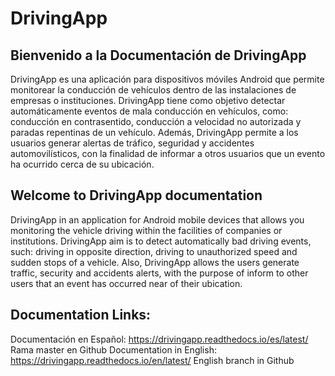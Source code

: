 # DrivingApp

## Bienvenido a la Documentación de DrivingApp

DrivingApp es una aplicación para dispositivos móviles Android que permite monitorear la conducción de vehículos dentro de las instalaciones de empresas o instituciones. DrivingApp tiene como objetivo detectar automáticamente eventos de mala conducción en vehículos, como: conducción en contrasentido, conducción a velocidad no autorizada y paradas repentinas de un vehículo.
Además, DrivingApp permite a los usuarios generar alertas de tráfico, seguridad y accidentes automovilísticos, con la finalidad de informar a otros usuarios que un evento ha ocurrido cerca de su ubicación.

## Welcome to DrivingApp documentation

DrivingApp in an application for Android mobile devices that allows you monitoring the vehicle driving within the facilities of companies or institutions. DrivingApp aim is to detect automatically bad driving events, such: driving in opposite direction, driving to  unauthorized speed and sudden stops of a vehicle. 
Also, DrivingApp allows the users generate traffic, security and accidents alerts, with the purpose of inform to other users that an event has occurred near of their ubication.

## Documentation Links:

Documentación en Español: https://drivingapp.readthedocs.io/es/latest/ Rama master en Github
Documentation in English: https://drivingapp.readthedocs.io/en/latest/ English branch in Github

